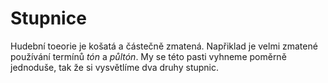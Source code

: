 # Stupnice

Hudební toeorie je košatá a částečně zmatená. Napřiklad je velmi zmatené používání termínů _tón_ a _půltón_. My se této pasti vyhneme poměrně jednoduše, tak že si vysvětlíme dva druhy stupnic.

### 




